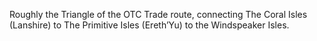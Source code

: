 Roughly the Triangle of the OTC Trade route, connecting The Coral Isles (Lanshire) to The Primitive Isles (Ereth’Yu) to the Windspeaker Isles.